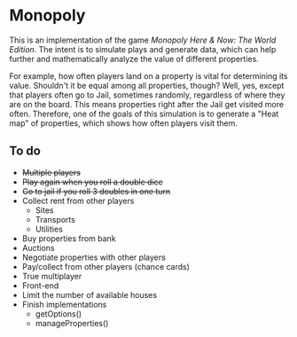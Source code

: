# Monopoly

This is an implementation of the game *Monopoly Here & Now: The World Edition*. The intent is to simulate plays and generate data, which can help further and mathematically analyze the value of different properties. 

For example, how often players land on a property is vital for determining its value. Shouldn't it be equal among all properties, though? Well, yes, except that players often go to Jail, sometimes randomly, regardless of where they are on the board. This means properties right after the Jail get visited more often. Therefore, one of the goals of this simulation is to generate a "Heat map" of properties, which shows how often players visit them.

## To do
- ~~Multiple players~~
- ~~Play again when you roll a double dice~~
- ~~Go to jail if you roll 3 doubles in one turn~~
- Collect rent from other players
  - Sites
  - Transports
  - Utilities
- Buy properties from bank
- Auctions
- Negotiate properties with other players
- Pay/collect from other players (chance cards)
- True multiplayer
- Front-end
- Limit the number of available houses
- Finish implementations
  - getOptions()
  - manageProperties()

